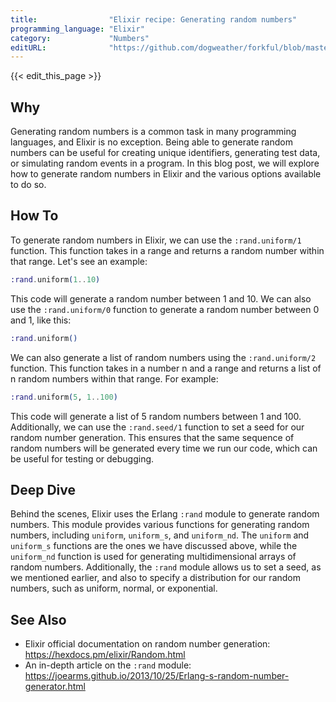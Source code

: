 ```yaml
---
title:                "Elixir recipe: Generating random numbers"
programming_language: "Elixir"
category:             "Numbers"
editURL:              "https://github.com/dogweather/forkful/blob/master/content/en/elixir/generating-random-numbers.md"
---
```


{{< edit_this_page >}}

## Why

Generating random numbers is a common task in many programming languages, and Elixir is no exception. Being able to generate random numbers can be useful for creating unique identifiers, generating test data, or simulating random events in a program. In this blog post, we will explore how to generate random numbers in Elixir and the various options available to do so.

## How To

To generate random numbers in Elixir, we can use the `:rand.uniform/1` function. This function takes in a range and returns a random number within that range. Let's see an example:

```Elixir
:rand.uniform(1..10)
```

This code will generate a random number between 1 and 10. We can also use the `:rand.uniform/0` function to generate a random number between 0 and 1, like this:

```Elixir
:rand.uniform()
```

We can also generate a list of random numbers using the `:rand.uniform/2` function. This function takes in a number n and a range and returns a list of n random numbers within that range. For example:

```Elixir
:rand.uniform(5, 1..100)
```

This code will generate a list of 5 random numbers between 1 and 100. Additionally, we can use the `:rand.seed/1` function to set a seed for our random number generation. This ensures that the same sequence of random numbers will be generated every time we run our code, which can be useful for testing or debugging.

## Deep Dive

Behind the scenes, Elixir uses the Erlang `:rand` module to generate random numbers. This module provides various functions for generating random numbers, including `uniform`, `uniform_s`, and `uniform_nd`. The `uniform` and `uniform_s` functions are the ones we have discussed above, while the `uniform_nd` function is used for generating multidimensional arrays of random numbers. Additionally, the `:rand` module allows us to set a seed, as we mentioned earlier, and also to specify a distribution for our random numbers, such as uniform, normal, or exponential.

## See Also

- Elixir official documentation on random number generation: https://hexdocs.pm/elixir/Random.html
- An in-depth article on the `:rand` module: https://joearms.github.io/2013/10/25/Erlang-s-random-number-generator.html